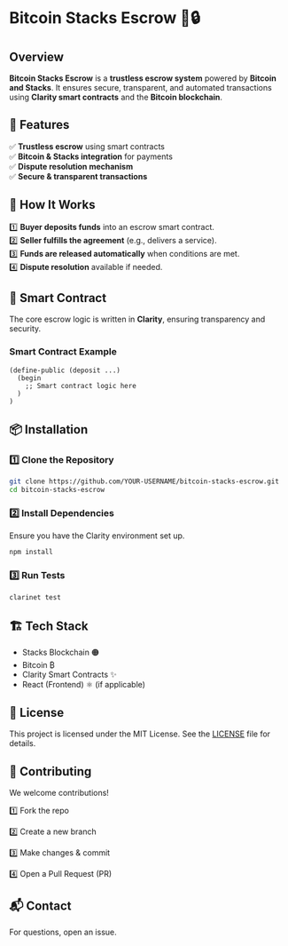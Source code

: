 # Bitcoin Stacks Escrow 🏦🔒

## Overview  
**Bitcoin Stacks Escrow** is a **trustless escrow system** powered by **Bitcoin and Stacks**. It ensures secure, transparent, and automated transactions using **Clarity smart contracts** and the **Bitcoin blockchain**.

## 🌟 Features  
✅ **Trustless escrow** using smart contracts  
✅ **Bitcoin & Stacks integration** for payments  
✅ **Dispute resolution mechanism**  
✅ **Secure & transparent transactions**  

## 🚀 How It Works  
1️⃣ **Buyer deposits funds** into an escrow smart contract.  
2️⃣ **Seller fulfills the agreement** (e.g., delivers a service).  
3️⃣ **Funds are released automatically** when conditions are met.  
4️⃣ **Dispute resolution** available if needed.  

## 📜 Smart Contract  
The core escrow logic is written in **Clarity**, ensuring transparency and security.  

### **Smart Contract Example**
```clar
(define-public (deposit ...)
  (begin
    ;; Smart contract logic here
  )
)
```

## 📦 Installation

### 1️⃣ Clone the Repository

```bash
git clone https://github.com/YOUR-USERNAME/bitcoin-stacks-escrow.git
cd bitcoin-stacks-escrow
```

### 2️⃣ Install Dependencies

Ensure you have the Clarity environment set up.

```bash
npm install
```

### 3️⃣ Run Tests

```bash
clarinet test
```

## 🏗 Tech Stack

- Stacks Blockchain 🟠
- Bitcoin ₿
- Clarity Smart Contracts ✨
- React (Frontend) ⚛️ (if applicable)

## 📜 License

This project is licensed under the MIT License. See the [LICENSE](./LICENSE) file for details.

## 🤝 Contributing

We welcome contributions!

1️⃣ Fork the repo

2️⃣ Create a new branch

3️⃣ Make changes & commit

4️⃣ Open a Pull Request (PR)

## 📬 Contact

For questions, open an issue.